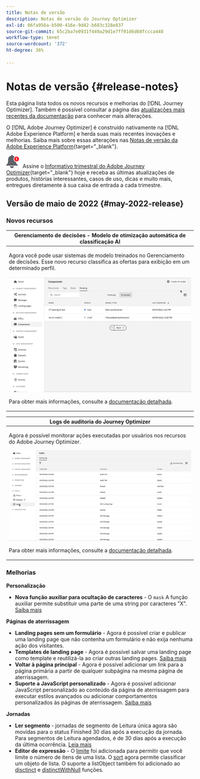 ```yaml
---
title: Notas de versão
description: Notas de versão do Journey Optimizer
exl-id: 06fa956a-b500-416e-9d42-b683c328e837
source-git-commit: 65c2ba7e0931f449a29d1e7ff01d6d68fccca448
workflow-type: tm+mt
source-wordcount: '372'
ht-degree: 36%

---
```


# Notas de versão {#release-notes}

Esta página lista todos os novos recursos e melhorias do [!DNL Journey Optimizer]. Também é possível consultar a página das [atualizações mais recentes da documentação](documentation-updates.md) para conhecer mais alterações.

O [!DNL Adobe Journey Optimizer] é construído nativamente na [!DNL Adobe Experience Platform] e herda suas mais recentes inovações e melhorias. Saiba mais sobre essas alterações nas [Notas de versão da Adobe Experience Platform](https://experienceleague.adobe.com/docs/experience-platform/release-notes/latest.html?lang=pt-BR){target=&quot;_blank&quot;}.

![Informativo](../assets/do-not-localize/nl-icon.png) Assine o [Informativo trimestral do Adobe Journey Optimizer](https://www.adobe.com/subscription/Adobe_Journey_Optimizer_NL.html){target=&quot;_blank&quot;} hoje e receba as últimas atualizações de produtos, histórias interessantes, casos de uso, dicas e muito mais, entregues diretamente à sua caixa de entrada a cada trimestre.

## Versão de maio de 2022 {#may-2022-release}

### Novos recursos

<!--table>
<thead>
<tr>
<th><strong>Message Frequency Rules</strong><br/></th>
</tr>
</thead>
<tbody>
<tr>
<td>
<p>You can now set cross-channel business rules that will automatically exclude over-solicited profiles from messages and actions.</p>
<img src="assets/frequency-rn.gif"/>
<p>For more information, refer to the <a href="../configuration/frequency-rules.md">detailed documentation</a>.</p>
</td>
</tr>
</tbody>
</table-->


<!--table>
<thead>
<tr>
<th><strong>Email BCC</strong><br/></th>
</tr>
</thead>
<tbody>
<tr>
<td>
<p>Availability date: <strong>May, 31</strong></p>
<p>You can now use the Email BCC (blind carbon copy) capability to store emails sent by Adobe Journey Optimizer. Enable this option in your email presets so that every email sent is blind-copied to your BCC address.</p>
<img src="assets/bcc-rn.gif"/>
<p>For more information, refer to the <a href="../configuration/email-settings.md#bcc-email">detailed documentation</a>.</p>
</td>
</tr>
</tbody>
</table-->


<table>
<thead>
<tr>
<th><strong>Gerenciamento de decisões - Modelo de otimização automática de classificação AI</strong><br/></th>
</tr>
</thead>
<tbody>
<tr>
<td>
<p>Agora você pode usar sistemas de modelo treinados no Gerenciamento de decisões. Esse novo recurso classifica as ofertas para exibição em um determinado perfil.</p>
<img src="assets/optimization.gif"/>
<p>Para obter mais informações, consulte a <a href="../offers/offer-activities/configure-offer-selection.md#use-ranking-strategy">documentação detalhada</a>.</p>
</td>
</tr>
</tbody>
</table>

<!--table>
<thead>
<tr>
<th><strong>Attribute-based Access Control (ABAC)</strong><br/></th>
</tr>
</thead>
<tbody>
<tr>
<td>
<p>Permission management in Journey Optimizer has been extended to data access. You can now manage data access for specific teams or groups of users (i.e. internal, external, 3rd parties) ​and manage access to specific types of data (i.e. Sensitive Personal Data/SPD).</p>
<p>This capability is available for a limited set of customers.</p>
<p>For more information, refer to the <a href="../landing-pages/create-lp.md">detailed documentation</a>.</p>
</td>
</tr>
</tbody>
</table-->

<table>
<thead>
<tr>
<th><strong>Logs de auditoria do Journey Optimizer</strong><br/></th>
</tr>
</thead>
<tbody>
<tr>
<td>
<p>Agora é possível monitorar ações executadas por usuários nos recursos do Adobe Journey Optimizer.</p>
<img src="assets/audit-rn.gif"/>
<p>Para obter mais informações, consulte a <a href="../reports/audit-logs.md">documentação detalhada</a>.</p>
</td>
</tr>
</tbody>
</table>

### Melhorias

**Personalização**

* **Nova função auxiliar para ocultação de caracteres** - O `mask` A função auxiliar permite substituir uma parte de uma string por caracteres &quot;X&quot;. [Saiba mais](../personalization/functions/string.md#mask)

**Páginas de aterrissagem**

* **Landing pages sem um formulário** - Agora é possível criar e publicar uma landing page que não contenha um formulário e não exija nenhuma ação dos visitantes.
* **Templates de landing page** - Agora é possível salvar uma landing page como template e reutilizá-la ao criar outras landing pages. [Saiba mais](../landing-pages/lp-templates.md)
* **Voltar à página principal** - Agora é possível adicionar um link para a página primária a partir de qualquer subpágina na mesma página de aterrissagem.
* **Suporte a JavaScript personalizado** - Agora é possível adicionar JavaScript personalizado ao conteúdo da página de aterrissagem para executar estilos avançados ou adicionar comportamentos personalizados às páginas de aterrissagem.	[Saiba mais](../landing-pages/lp-custom-js.md)

<!--**Decision management**

* **HTML and JSON files support** - You can now drag and drop external HTML and JSON files from the AEM repository into the offer representation content.-->

**Jornadas**

* **Ler segmento** - jornadas de segmento de Leitura única agora são movidas para o status Finished 30 dias após a execução da jornada. Para segmentos de Leitura agendados, é de 30 dias após a execução da última ocorrência. [Leia mais](../building-journeys/read-segment.md)
* **Editor de expressão** - O [limite](../building-journeys/functions/functionlimit.md) foi adicionada para permitir que você limite o número de itens de uma lista. O [sort](../building-journeys/functions/functionsort.md) agora permite classificar um objeto de lista. O suporte a listObject também foi adicionado ao [disctinct](../building-journeys/functions/functiondistinct.md) e [distinctWithNull](../building-journeys/functions/functiondistinctwithnull.md) funções.
